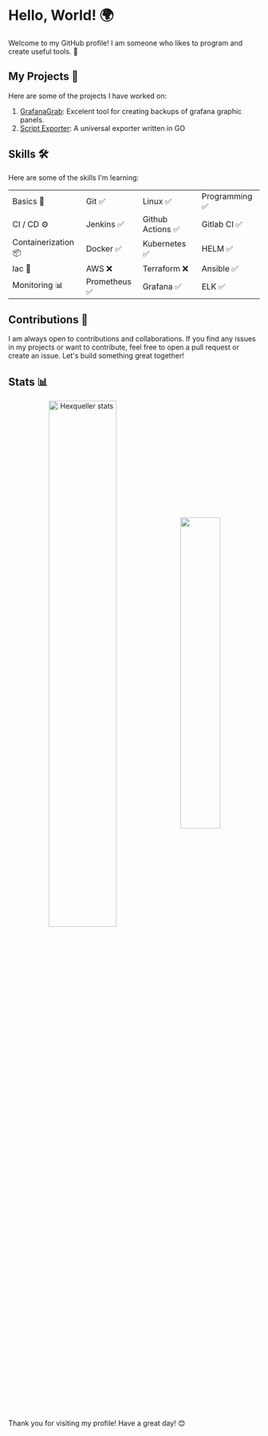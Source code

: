 # Hello, World! 🌍

Welcome to my GitHub profile! I am someone who likes to program and create useful tools. 🚀

## My Projects 📂

Here are some of the projects I have worked on:

1. [GrafanaGrab](https://github.com/hexqueller/GrafanaGrab): Excelent  tool for creating backups of grafana graphic panels.
2. [Script Exporter](https://github.com/hexqueller/Script-Exporter): A universal exporter written in GO

## Skills 🛠
Here are some of the skills I'm learning:

|   |   |   |   |
| --- | --- | --- | --- |
| Basics 💎 | Git ✅ | Linux ✅ | Programming ✅ |
| CI / CD ⚙️| Jenkins ✅ | Github Actions ✅ | Gitlab CI ✅ |
| Containerization 📦| Docker ✅ | Kubernetes ✅ | HELM ✅ |
| Iac 🚀 | AWS ❌ | Terraform ❌ | Ansible ✅ |
| Monitoring 📊| Prometheus ✅ | Grafana ✅ | ELK ✅ |

## Contributions 🤝

I am always open to contributions and collaborations. If you find any issues in my projects or want to contribute, feel free to open a pull request or create an issue. Let's build something great together!


## Stats 📊
<p align="center">
<a href="https://github.com/hexqueller"><img width="52%" align="center" src="https://github-readme-stats.vercel.app/api?username=hexqueller&show_icons=true&theme=github_dark&hide_border=false&include_all_commits=true&count_private=true" alt="Hexqueller stats" /></a>
<a href="https://github.com/hexqueller"><img width="40%" align="center" src="https://github-readme-stats.vercel.app/api/top-langs/?username=hexqueller&layout=compact&theme=github_dark&hide_border=false" /></a>
</p>

Thank you for visiting my profile! Have a great day! 😊

